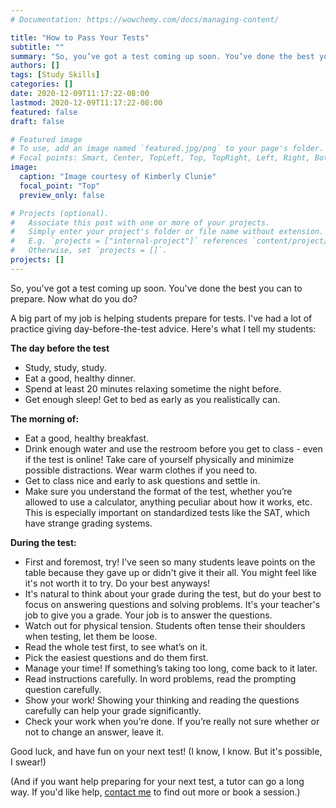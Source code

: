 ```yaml
---
# Documentation: https://wowchemy.com/docs/managing-content/

title: "How to Pass Your Tests"
subtitle: ""
summary: "So, you’ve got a test coming up soon. You’ve done the best you can to prepare. Now what do you do?"
authors: []
tags: [Study Skills]
categories: []
date: 2020-12-09T11:17:22-08:00
lastmod: 2020-12-09T11:17:22-08:00
featured: false
draft: false

# Featured image
# To use, add an image named `featured.jpg/png` to your page's folder.
# Focal points: Smart, Center, TopLeft, Top, TopRight, Left, Right, BottomLeft, Bottom, BottomRight.
image:
  caption: "Image courtesy of Kimberly Clunie"
  focal_point: "Top"
  preview_only: false

# Projects (optional).
#   Associate this post with one or more of your projects.
#   Simply enter your project's folder or file name without extension.
#   E.g. `projects = ["internal-project"]` references `content/project/deep-learning/index.md`.
#   Otherwise, set `projects = []`.
projects: []
---
```


So, you've got a test coming up soon. You've done the best you can to prepare. Now what do you do? 

A big part of my job is helping students prepare for tests. I've had a lot of practice giving day-before-the-test advice. Here's what I tell my students:  

**The day before the test**

  * Study, study, study. 
  * Eat a good, healthy dinner. 
* Spend at least 20 minutes relaxing sometime the night before. 
* Get enough sleep! Get to bed as early as you realistically can.

**The morning of:** 

* Eat a good, healthy breakfast. 
* Drink enough water and use the restroom before you get to class - even if the test is online! Take care of yourself physically and minimize possible distractions. Wear warm clothes if you need to. 
* Get to class nice and early to ask questions and settle in. 
* Make sure you understand the format of the test, whether you’re allowed to use a calculator, anything peculiar about how it works, etc. This is especially important on standardized tests like the SAT, which have strange grading systems. 

**During the test:**
 
* First and foremost, try! I've seen so many students leave points on the table because they gave up or didn't give it their all. You might feel like it's not worth it to try. Do your best anyways!  
* It's natural to think about your grade during the test, but do your best to focus on answering questions and solving problems. It's your teacher's job to give you a grade. Your job is to answer the questions.  
* Watch out for physical tension. Students often tense their shoulders when testing, let them be loose. 
* Read the whole test first, to see what’s on it. 
* Pick the easiest questions and do them first. 
* Manage your time! If something’s taking too long, come back to it later. 
* Read instructions carefully. In word problems, read the prompting question carefully.
* Show your work! Showing your thinking and reading the questions carefully can help your grade significantly. 
* Check your work when you’re done. If you’re really not sure whether or not to change an answer, leave it. 


Good luck, and have fun on your next test!
(I know, I know. But it's possible, I swear!) 


(And if you want help preparing for your next test, a tutor can go a long way. If you'd like help, [contact me](about/#contact) to find out more or book a session.)  
